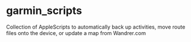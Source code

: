 # garmin_scripts
Collection of AppleScripts to automatically back up activities, move route files onto the device, or update a map from Wandrer.com
